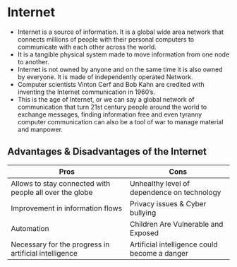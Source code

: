 # Internet


*	Internet is a source of information. It is a global wide area network that connects millions of people with their personal computers to communicate with each other across the world. 
*	It is a tangible physical system made to move information from one node to another.
*	Internet is not owned by anyone and on the same time it is also owned by everyone. It is made of independently operated Network.
*	Computer scientists Vinton Cerf and Bob Kahn are credited with inventing the Internet communication in 1960’s.
*	This is the age of Internet, or we can say a global network of communication that turn 21st century people around the world to exchange messages, finding information free and even tyranny computer communication can also be a tool of war to manage material and manpower.


## Advantages & Disadvantages of the Internet

| **Pros**                                                | **Cons**                                      |
| ------------------------------------------------------- | --------------------------------------------- |
| Allows to stay connected with people all over the globe | Unhealthy level of dependence on technology   |
| Improvement in information flows                        | Privacy issues & Cyber bullying               |
| Automation                                              | Children Are Vulnerable and Exposed           |
| Necessary for the progress in artificial intelligence   | Artificial intelligence could become a danger |
